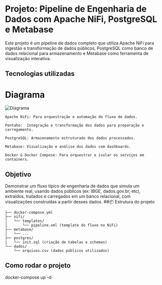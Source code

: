 # Projeto: Pipeline de Engenharia de Dados com Apache NiFi, PostgreSQL e Metabase

Este projeto é um pipeline de dados completo que utiliza Apache NiFi para ingestão e transformação de dados públicos, PostgreSQL como banco de dados relacional para armazenamento e Metabase como ferramenta de visualização interativa.
## Tecnologias utilizadas

# Diagrama
![Diagrama](https://github.com/user-attachments/assets/8ef2e76d-2c69-43e2-b3d4-f7120a7350c8)



    Apache NiFi: Para orquestração e automação do fluxo de dados.

    Pentaho:  Integração e transformação dos dados para preparação e carregamento.

    PostgreSQL: Armazenamento estruturado dos dados processados.

    Metabase: Visualização e análise dos dados com dashboards.
    
    Docker & Docker Compose: Para orquestrar e isolar os serviços em containers.

## Objetivo

Demonstrar um fluxo típico de engenharia de dados que simula um ambiente real, usando dados públicos (ex: IBGE, dados.gov.br, etc), extraídos, tratados e carregados em um banco relacional, com visualizações construídas a partir desses dados.
##📦 Estrutura do projeto
```
├── docker-compose.yml
├── nifi/
│   └── templates/
│       └── pipeline.xml (template do fluxo no NiFi)
├── metabase/
│   └── ...
├── postgres/
│   └── init.sql (criação de tabelas e schemas)
└── dados/
    └── arquivos.csv (dados públicos utilizados)
```

## Como rodar o projeto
docker-compose up -d
